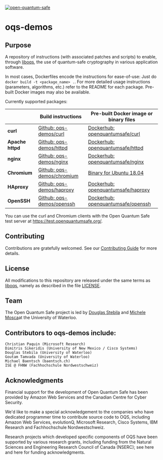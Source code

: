 [![open-quantum-safe](https://circleci.com/gh/open-quantum-safe/oqs-demos.svg?style=svg)](https://app.circleci.com/pipelines/github/open-quantum-safe/oqs-demos)

oqs-demos
=========

## Purpose

A repository of instructions (with associated patches and scripts) to enable, through [liboqs](https://github.com/open-quantum-safe/liboqs), the use of quantum-safe cryptography in various application software.

In most cases, Dockerfiles encode the instructions for ease-of-use: Just do `docker build -t <package_name> .`. For more detailed usage instructions (parameters, algorithms, etc.) refer to the README for each package.  Pre-built Docker images may also be available.

Currently supported packages:

|                  | **Build instructions**                 | **Pre-built Docker image or binary files**                                                                                   |
| ---------------- | -------------------------------------- | ---------------------------------------------------------------------------------------------------------------------------- |
| **curl**         | [Github: oqs-demos/curl](curl)         | [Dockerhub: openquantumsafe/curl](https://hub.docker.com/repository/docker/openquantumsafe/curl)                             |
| **Apache httpd** | [Github: oqs-demos/httpd](httpd)       | [Dockerhub: openquantumsafe/httpd](https://hub.docker.com/repository/docker/openquantumsafe/httpd)                           |
| **nginx**        | [Github: oqs-demos/nginx](nginx)       | [Dockerhub: openquantumsafe/nginx](https://hub.docker.com/repository/docker/openquantumsafe/nginx)                           |
| **Chromium**     | [Github: oqs-demos/chromium](chromium) | [Binary for Ubuntu 18.04](https://github.com/open-quantum-safe/oqs-demos/releases/download/v0.4.0/chromium-ubuntu-0.4.0.tgz) |
| **HAproxy**      | [Github: oqs-demos/haproxy](haproxy)   | [Dockerhub: openquantumsafe/haproxy](https://hub.docker.com/repository/docker/openquantumsafe/haproxy)                       |
| **OpenSSH**      | [Github: oqs-demos/openssh](openssh)   | [Dockerhub: openquantumsafe/openssh](https://hub.docker.com/repository/docker/openquantumsafe/openssh)                       |

You can use the curl and Chromium clients with the Open Quantum Safe test server at https://test.openquantumsafe.org/.

## Contributing

Contributions are gratefully welcomed. See our [Contributing Guide](https://github.com/open-quantum-safe/oqs-demos/wiki/Contributing-guide) for more details.

## License

All modifications to this repository are released under the same terms as [liboqs](https://github.com/open-quantum-safe/liboqs), namely as described in the file [LICENSE](https://github.com/open-quantum-safe/liboqs/blob/main/LICENSE.txt).

## Team

The Open Quantum Safe project is led by [Douglas Stebila](https://www.douglas.stebila.ca/research/) and [Michele Mosca](http://faculty.iqc.uwaterloo.ca/mmosca/)at the University of Waterloo.

## Contributors to oqs-demos include:

    Christian Paquin (Microsoft Research)
    Dimitris Sikeridis (University of New Mexico / Cisco Systems)
    Douglas Stebila (University of Waterloo)
    Goutam Tamvada (University of Waterloo)
    Michael Baentsch (baentsch.ch)
    ISE @ FHNW (Fachhochschule Nordwestschweiz)

## Acknowledgments

Financial support for the development of Open Quantum Safe has been provided by Amazon Web Services and the Canadian Centre for Cyber Security.

We'd like to make a special acknowledgement to the companies who have dedicated programmer time to contribute source code to OQS, including Amazon Web Services, evolutionQ, Microsoft Research, Cisco Systems, IBM Research and Fachhochschule Nordwestschweiz.

Research projects which developed specific components of OQS have been supported by various research grants, including funding from the Natural Sciences and Engineering Research Council of Canada (NSERC); see here and here for funding acknowledgments.

